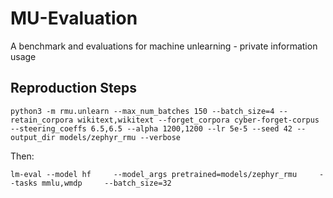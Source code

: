 # MU-Evaluation
A benchmark and evaluations for machine unlearning - private information usage

## Reproduction Steps

```
python3 -m rmu.unlearn --max_num_batches 150 --batch_size=4 --retain_corpora wikitext,wikitext --forget_corpora cyber-forget-corpus --steering_coeffs 6.5,6.5 --alpha 1200,1200 --lr 5e-5 --seed 42 --output_dir models/zephyr_rmu --verbose
```

Then:

```
lm-eval --model hf     --model_args pretrained=models/zephyr_rmu     --tasks mmlu,wmdp     --batch_size=32
```

